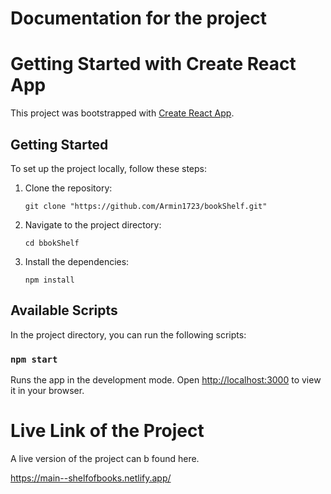 # Documentation for the project
# Getting Started with Create React App

This project was bootstrapped with [Create React App](https://github.com/facebook/create-react-app).

## Getting Started

To set up the project locally, follow these steps:

1. Clone the repository:
    ```
    git clone "https://github.com/Armin1723/bookShelf.git"
    ```

2. Navigate to the project directory:
    ```
    cd bbokShelf
    ```

3. Install the dependencies:
    ```
    npm install
    ```

## Available Scripts

In the project directory, you can run the following scripts:

### `npm start`

Runs the app in the development mode.
Open [http://localhost:3000](http://localhost:3000) to view it in your browser.

# Live Link of the Project

A live version of the project can b found here. 

https://main--shelfofbooks.netlify.app/